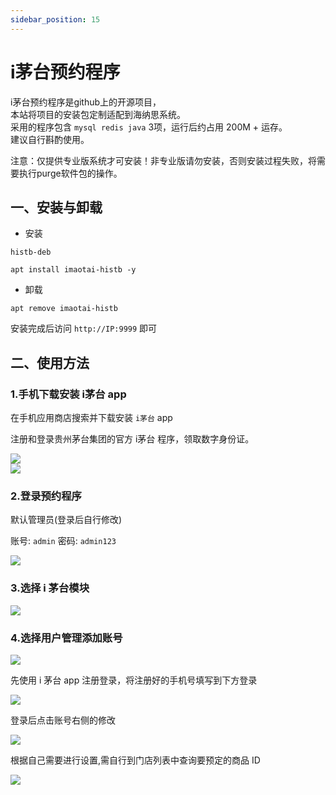 ```yaml
---
sidebar_position: 15
---
```


# i茅台预约程序

i茅台预约程序是github上的开源项目，  
本站将项目的安装包定制适配到海纳思系统。  
采用的程序包含 `mysql redis java` 3项，运行后约占用 200M + 运存。  
建议自行斟酌使用。  

注意：仅提供专业版系统才可安装！非专业版请勿安装，否则安装过程失败，将需要执行purge软件包的操作。  


## 一、安装与卸载

- 安装

```shell
histb-deb

apt install imaotai-histb -y
```
- 卸载

```shell
apt remove imaotai-histb
```

安装完成后访问 `http://IP:9999` 即可

## 二、使用方法

### 1.手机下载安装 i茅台 app

在手机应用商店搜索并下载安装 `i茅台` app  

注册和登录贵州茅台集团的官方 i茅台 程序，领取数字身份证。  

![](./img/imaotai.png)  
![](./img/imaotai22.png)  
 
### 2.登录预约程序

默认管理员(登录后自行修改)

账号: `admin` 密码: `admin123`  

![](./img/imaotai1.jpg)

### 3.选择 i 茅台模块

![](./img/imaotai2.jpg)

### 4.选择用户管理添加账号

![](./img/imaotai3.jpg)

先使用 i 茅台 app 注册登录，将注册好的手机号填写到下方登录

![](./img/imaotai4.jpg)

登录后点击账号右侧的修改

![](./img/imaotai5.jpg)

根据自己需要进行设置,需自行到门店列表中查询要预定的商品 ID

![](./img/imaotai6.jpg)
